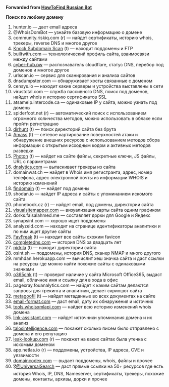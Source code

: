 **Forwarded from [HowToFind Russian Bot](https://t.me/HowToFindRU_Robot)**

**Поиск по любому домену**

1. hunter.io — дает email адреса
2. @WhoisDomBot — узнайте базовую информацию о домене
3. community.riskiq.com (r) — найдет сертификаты, историю whois, трекеры, reverse DNS и многое другое
4. [Knock Subdomain Scan](https://github.com/guelfoweb/knock) (t) — находит поддомены и FTP
5. builtwith.com — технологический профиль сайта, взаимосвязи между сайтами
6. [cyber-hub.pw](https://cyber-hub.pw/domain_resolver.php) — распознаватель cloudflare, статус DNS, перебор под доменов и многое другое
7. urlscan.io — сервис для сканирования и анализа сайтов
8. dnsdumpster.com — обнаруживает хосты связанные с доменом
9. censys.io — находит какие серверы и устройства выставлены в сети
10. virustotal.com — служба пассивного DNS, поиск под доменов, найдет whois и историю сертификатов SSL
11. atsameip.intercode.ca — одинаковые IP у сайта, можно узнать под домены
12. spiderfoot.net (r) — автоматический поиск с использованием огромного количества методов, можно использовать в облаке если пройти регистрацию
13. [dirhunt](https://github.com/Nekmo/dirhunt) (t) — поиск директорий сайта без брута
14. [Amass](https://github.com/OWASP/Amass) (t) — сетевое картирование поверхностей атаки и обнаружение внешних ресурсов с использованием методов сбора информации с открытым исходным кодом и активных методов разведки
15. [Photon](https://github.com/s0md3v/Photon) (t) — найдет на сайте файлы, секретные ключи, JS файлы, URL с параметрами 
16. [dnslytics.com](https://dnslytics.com/reverse-analytics) — вытаскивает трекеры из сайта
17. domainwat.ch — найдет в Whois имя регистранта, адрес, номер телефона, адрес электронной почты из информации WHOIS и историю изменений
18. [findomain](https://github.com/Edu4rdSHL/findomain) (t) — найдет под домены
19. shodan.io — найдет IP адреса и сайты с упоминанием искомого сайта
20. phonebook.cz (r) — найдет email, под домены, директории сайта
21. [visualsitemapper.com](http://www.visualsitemapper.com/) — визуализация карты сайта одним графиком
22. dorks.faisalahmed.me — составляет дорки для Google и Яндекс
23. synapsint.com — хорошо ищет поддомены 
24. analyzeid.com — находит на странице идентификаторы аналитики и по ним ищет другие сайты
25. [FavFreak](https://github.com/devanshbatham/FavFreak) (t) — находит все сайты схожим favicon
26. [completedns.com](https://completedns.com/dns-history/) — история DNS за двадцать лет
27. [pidrila](https://github.com/enemy-submarine/pidrila) (t) — находит директории сайта
28. osint.sh — поддомены, история DNS, сканер NMAP и много другого
29. mmhdan.herokuapp.com — вычислит хеш значка сайта и даст ссылки на ресурсы где можно найти похожие сайты с одинаковыми значками
30. [o365chk](https://github.com/nixintel/o365chk/) (t) — проверит наличие у сайта Microsoft Office365, выдаст email, облачное имя и ссылку для в хода в офис
31. pagexray.fouanalytics.com — найдет к каким сайтам делаются запросы для трекинга и аналитики, делает скриншот сайта
32. [metagoofil](https://github.com/laramies/metagoofil) (t) — найдет метаданные во всех документах на сайте
33. [email-format.com](https://www.email-format.com/i/search/) — даст email, дату их обнаружения и источник
34. [tools.whoisxmlapi.com](https://tools.whoisxmlapi.com/whois-history-search) — найдет всю историю изменений whois домена
35. [link-assistant.com](https://www.link-assistant.com/seo-spyglass/free-backlink-checker-tool.html) — найдет источники упоминания домена и их анализ
36. [talosintelligence.com](https://talosintelligence.com/reputation_center/) — покажет сколько писем было отправлено с домена и его репутацию
37. [leak-lookup.com](https://leak-lookup.com/search) (r) — покажет на каких сайтах была утечка с искомым доменом
38. app.netlas.io (r) — поддомены, устройства, IP адреса, CVE и уязвимости
39. [domaincodex.com](https://www.domaincodex.com/search.php) — выдает поддомены, whois, файлы и прочее
40. 🎖[@UniversalSearch](http://t.me/UniversalSearchSuperBot) — даст прямые ссылки на 50+ ресурсов где есть история Whois, IP, DNS, Nameserver, сертификаты, трекеры, похожие домены, контакты, архивы, дорки и прочее